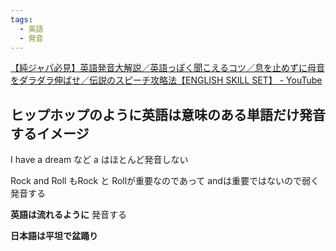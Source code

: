 ```yaml
---
tags:
  - 英語
  - 発音
---
```

[【純ジャパ必見】英語発音大解説／英語っぽく聞こえるコツ／息を止めずに母音をダラダラ伸ばせ／伝説のスピーチ攻略法【ENGLISH SKILL SET】 - YouTube](https://www.youtube.com/watch?v=XFCWLNZ6pmY)

## ヒップホップのように英語は意味のある単語だけ発音するイメージ


I have a dream など a はほとんど発音しない

Rock and Roll もRock と Rollが重要なのであって andは重要ではないので弱く発音する


**英語は流れるように** 発音する

**日本語は平坦で盆踊り**

